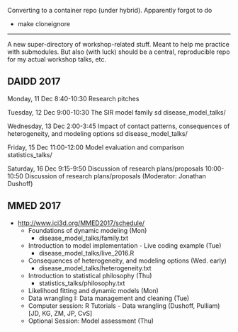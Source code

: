 Converting to a container repo (under hybrid). Apparently forgot to do 
* make cloneignore

----------------------------------------------------------------------

A new super-directory of workshop-related stuff. Meant to help me practice with submodules. But also (with luck) should be a central, reproducible repo for my actual workshop talks, etc.


## DAIDD 2017

Monday, 11 Dec
	8:40-10:30 Research pitches

Tuesday, 12 Dec
	9:00-10:30 The SIR model family 
	sd disease_model_talks/

Wednesday, 13 Dec
	2:00-3:45 Impact of contact patterns, consequences of heterogeneity, and modeling options
	sd disease_model_talks/

Friday, 15 Dec
	11:00-12:00 Model evaluation and comparison
	statistics_talks/

Saturday, 16 Dec
	9:15-9:50 Discussion of research plans/proposals
	10:00-10:50 Discussion of research plans/proposals (Moderator: Jonathan Dushoff)

## MMED 2017

* http://www.ici3d.org/MMED2017/schedule/
	* Foundations of dynamic modeling (Mon)
		* disease_model_talks/family.txt
	* Introduction to model implementation  - Live coding example (Tue)
		* disease_model_talks/live_2016.R
	* Consequences of heterogeneity, and modeling options  (Wed. early)
		* disease_model_talks/heterogeneity.txt
	* Introduction to statistical philosophy (Thu)
		* statistics_talks/philosophy.txt
	* Likelihood fitting and dynamic models (Mon)
	* Data wrangling I: Data management and cleaning  (Tue)
	* Computer session: R Tutorials - Data wrangling (Dushoff, Pulliam) [JD, KG, ZM, JP, CvS]
	* Optional Session: Model assessment  (Thu)

